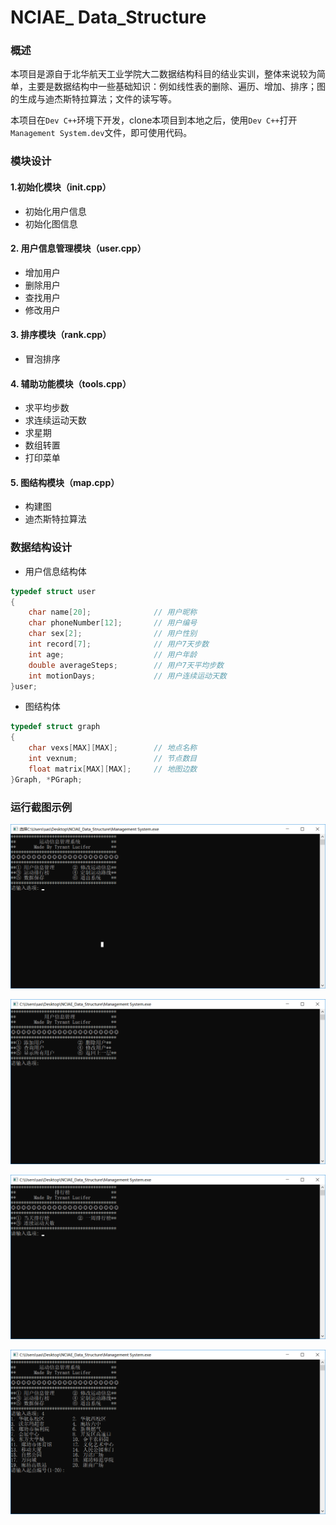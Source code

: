 # NCIAE_ Data_Structure

### 概述

​	本项目是源自于北华航天工业学院大二数据结构科目的结业实训，整体来说较为简单，主要是数据结构中一些基础知识：例如线性表的删除、遍历、增加、排序；图的生成与迪杰斯特拉算法；文件的读写等。

​	本项目在`Dev C++`环境下开发，clone本项目到本地之后，使用`Dev C++`打开`Management System.dev`文件，即可使用代码。

### 模块设计

#### 1.初始化模块（init.cpp）

 - 初始化用户信息
 - 初始化图信息

#### 2. 用户信息管理模块（user.cpp）

- 增加用户
- 删除用户
- 查找用户
- 修改用户

#### 3. 排序模块（rank.cpp）

- 冒泡排序

#### 4. 辅助功能模块（tools.cpp）

- 求平均步数
- 求连续运动天数
- 求星期
- 数组转置
- 打印菜单

#### 5. 图结构模块（map.cpp）

- 构建图
- 迪杰斯特拉算法

### 数据结构设计

- 用户信息结构体

```C
typedef struct user
{
	char name[20];				// 用户昵称
	char phoneNumber[12];		// 用户编号
	char sex[2];				// 用户性别
	int record[7];				// 用户7天步数
	int age;					// 用户年龄
	double averageSteps;		// 用户7天平均步数
	int motionDays;				// 用户连续运动天数
}user;
```

- 图结构体

```C
typedef struct graph
{
    char vexs[MAX][MAX];		// 地点名称
    int vexnum;           		// 节点数目
    float matrix[MAX][MAX];		// 地图边数
}Graph, *PGraph;
```

### 运行截图示例

![main](https://github.com/TyrantJoy/NCIAE_Data_Structure/blob/master/images/main.png)

![user](https://github.com/TyrantJoy/NCIAE_Data_Structure/blob/master/images/user.png)

![rank](https://github.com/TyrantJoy/NCIAE_Data_Structure/blob/master/images/rank.png)

![map](https://github.com/TyrantJoy/NCIAE_Data_Structure/blob/master/images/map.png)